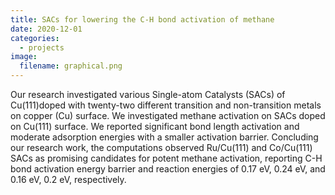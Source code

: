 ```yaml
---
title: SACs for lowering the C-H bond activation of methane
date: 2020-12-01
categories:
  - projects
image:
  filename: graphical.png
---
```

Our research investigated various Single-atom Catalysts (SACs) of Cu(111)doped with twenty-two different transition and non-transition metals on copper (Cu) surface. We investigated methane activation on SACs doped on Cu(111) surface. We reported significant bond length activation and moderate adsorption energies with a smaller activation barrier. Concluding our research work, the computations observed Ru/Cu(111) and Co/Cu(111) SACs as promising candidates for potent methane activation, reporting C-H bond activation energy barrier and reaction energies of 0.17 eV, 0.24 eV, and 0.16 eV, 0.2 eV, respectively.